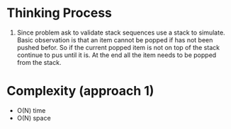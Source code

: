 # Thinking Process 

1. Since problem ask to validate stack sequences use a stack to simulate. Basic observation is that an item cannot be popped 
   if has not been pushed befor. So if the current popped item is not on top of the stack continue to pus until it is. At the end all the item needs to be popped from the stack.

# Complexity (approach 1)

* O(N) time
* O(N) space 






